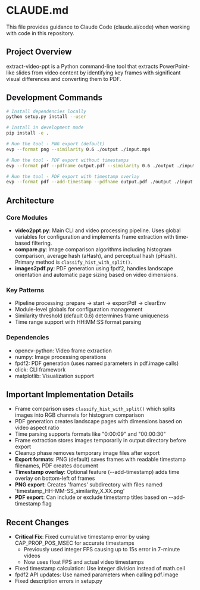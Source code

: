 # CLAUDE.md

This file provides guidance to Claude Code (claude.ai/code) when working with code in this repository.

## Project Overview

extract-video-ppt is a Python command-line tool that extracts PowerPoint-like slides from video content by identifying key frames with significant visual differences and converting them to PDF.

## Development Commands

```bash
# Install dependencies locally
python setup.py install --user

# Install in development mode
pip install -e .

# Run the tool - PNG export (default)
evp --format png --similarity 0.6 ./output ./input.mp4

# Run the tool - PDF export without timestamps
evp --format pdf --pdfname output.pdf --similarity 0.6 ./output ./input.mp4

# Run the tool - PDF export with timestamp overlay
evp --format pdf --add-timestamp --pdfname output.pdf ./output ./input.mp4
```

## Architecture

### Core Modules
- **video2ppt.py**: Main CLI and video processing pipeline. Uses global variables for configuration and implements frame extraction with time-based filtering.
- **compare.py**: Image comparison algorithms including histogram comparison, average hash (aHash), and perceptual hash (pHash). Primary method is `classify_hist_with_split()`.
- **images2pdf.py**: PDF generation using fpdf2, handles landscape orientation and automatic page sizing based on video dimensions.

### Key Patterns
- Pipeline processing: prepare → start → exportPdf → clearEnv
- Module-level globals for configuration management
- Similarity threshold (default 0.6) determines frame uniqueness
- Time range support with HH:MM:SS format parsing

### Dependencies
- opencv-python: Video frame extraction
- numpy: Image processing operations
- fpdf2: PDF generation (uses named parameters in pdf.image calls)
- click: CLI framework
- matplotlib: Visualization support

## Important Implementation Details

- Frame comparison uses `classify_hist_with_split()` which splits images into RGB channels for histogram comparison
- PDF generation creates landscape pages with dimensions based on video aspect ratio
- Time parsing supports formats like "0:00:09" and "00:00:30"
- Frame extraction stores images temporarily in output directory before export
- Cleanup phase removes temporary image files after export
- **Export formats**: PNG (default) saves frames with readable timestamp filenames, PDF creates document
- **Timestamp overlay**: Optional feature (--add-timestamp) adds time overlay on bottom-left of frames
- **PNG export**: Creates 'frames' subdirectory with files named 'timestamp_HH-MM-SS_similarity_X.XX.png'
- **PDF export**: Can include or exclude timestamp titles based on --add-timestamp flag

## Recent Changes
- **Critical Fix**: Fixed cumulative timestamp error by using CAP_PROP_POS_MSEC for accurate timestamps
  - Previously used integer FPS causing up to 15s error in 7-minute videos
  - Now uses float FPS and actual video timestamps
- Fixed timestamp calculation: Use integer division instead of math.ceil
- fpdf2 API updates: Use named parameters when calling pdf.image
- Fixed description errors in setup.py